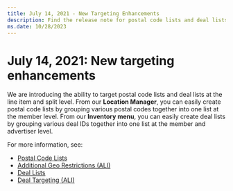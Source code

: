 ```yaml
---
title: July 14, 2021 - New Targeting Enhancements
description: Find the release note for postal code lists and deal lists targeting enhancements that have been introduced. 
ms.date: 10/28/2023
---
```


# July 14, 2021: New targeting enhancements

We are introducing the ability to target postal code lists and deal lists at the line item and split level. From our **Location Manager**, you can easily create postal code lists by grouping various postal codes together into one list at the member level. From our **Inventory menu**, you can easily create deal lists by grouping various deal IDs together into one list at the member and advertiser level.

For more information, see:

- [Postal Code Lists](postal-code-lists.md)
- [Additional Geo Restrictions (ALI)](additional-geo-restrictions-ali.md)
- [Deal Lists](deal-lists.md)
- [Deal Targeting (ALI)](deal-targeting-ali.md)
